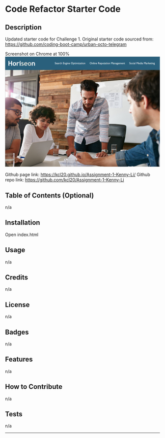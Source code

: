 # Code Refactor Starter Code

## Description

Updated starter code for Challenge 1. Original starter code sourced from: https://github.com/coding-boot-camp/urban-octo-telegram

Screenshot on Chrome at 100% ![screenshot of webpage](/Develop/assets/images/screenshot.png)

Github page link: https://kcl20.github.io/Assignment-1-Kenny-Li/
Github repo link: https://github.com/kcl20/Assignment-1-Kenny-Li

## Table of Contents (Optional)

n/a

## Installation

Open index.html

## Usage

n/a

## Credits

n/a

## License

n/a

## Badges

n/a

## Features

n/a

## How to Contribute

n/a

## Tests

n/a

---